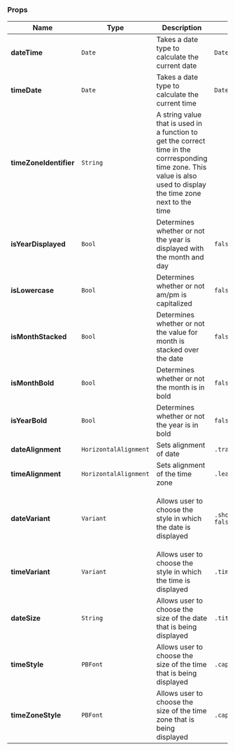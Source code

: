 ### Props
| Name | Type | Description | Default | Values |
| --- | ----------- | --------- | --------- | --------- |
| **dateTime** | `Date` | Takes a date type to calculate the current date | `Date()` |  |
| **timeDate** | `Date` | Takes a date type to calculate the current time | `Date()` |  |
| **timeZoneIdentifier** | `String` | A string value that is used in a function to get the correct time in the corrresponding time zone. This value is also used to display the time zone next to the time |  |  |
| **isYearDisplayed** | `Bool` | Determines whether or not the year is displayed with the month and day | `false` | `true` `false` |
| **isLowercase** | `Bool` | Determines whether or not am/pm is capitalized | `false` | `true` `false` |
| **isMonthStacked** | `Bool` | Determines whether or not the value for month is stacked over the date | `false` | `true` `false` |
| **isMonthBold** | `Bool` | Determines whether or not the month is in bold | `false` | `true` `false` |
| **isYearBold** | `Bool` | Determines whether or not the year is in bold | `false` | `true` `false` |
| **dateAlignment** | `HorizontalAlignment` | Sets alignment of date | `.trailing` | `leading` `center` `trailing` |
| **timeAlignment** | `HorizontalAlignment` | Sets alignment of the time zone | `.leading` | `leading` `center` `trailing` |
| **dateVariant** | `Variant` | Allows user to choose the style in which the date is displayed | `.short(showIcon: false)` | `.short(showIcon: false)` `.dayDate(showYear: false)` `.standard` ` .withIcon(isStandard: true)` `.withIcon(isStandard: false)` |
| **timeVariant** | `Variant` | Allows user to choose the style in which the time is displayed | `.time` | `.time` `.iconTimeZone` `.withTimeZoneHeader` |
| **dateSize** | `String` | Allows user to choose the size of the date that is being displayed  | `.title4` | `title4` `body` `caption` `large` `subcaption` |
| **timeStyle** | `PBFont` | Allows user to choose the size of the time that is being displayed | `.caption` | `body` `caption` `large` `subcaption`|
| **timeZoneStyle** | `PBFont` | Allows user to choose the size of the time zone that is being displayed | `.caption` | `body` `caption` `large` `subcaption`|
